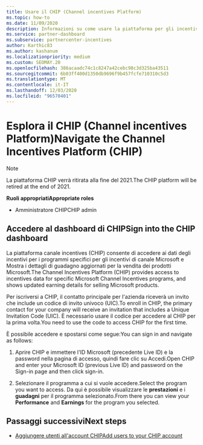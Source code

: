 ```yaml
---
title: Usare il CHIP (Channel incentives Platform)
ms.topic: how-to
ms.date: 11/09/2020
description: Informazioni su come usare la piattaforma per gli incentivi del canale per il lavoro degli incentivi. Nota Questa piattaforma verrà ritirata alla fine del 2021.
ms.service: partner-dashboard
ms.subservice: partnercenter-incentives
author: Karthic83
ms.author: kashanum
ms.localizationpriority: medium
ms.custom: SEOMAY.20
ms.openlocfilehash: 386acaadc74c1c8247a42cebc98c3d325ba43511
ms.sourcegitcommit: 6b03ff400d1350db9696f9b457fcfe710310c5d3
ms.translationtype: MT
ms.contentlocale: it-IT
ms.lasthandoff: 12/03/2020
ms.locfileid: "96570401"
---
```

# <a name="navigate-the-channel-incentives-platform-chip"></a><span data-ttu-id="edce8-104">Esplora il CHIP (Channel incentives Platform)</span><span class="sxs-lookup"><span data-stu-id="edce8-104">Navigate the Channel Incentives Platform (CHIP)</span></span>

>[!NOTE]
><span data-ttu-id="edce8-105">La piattaforma CHIP verrà ritirata alla fine del 2021.</span><span class="sxs-lookup"><span data-stu-id="edce8-105">The CHIP platform will be retired at the end of 2021.</span></span>

<span data-ttu-id="edce8-106">**Ruoli appropriati**</span><span class="sxs-lookup"><span data-stu-id="edce8-106">**Appropriate roles**</span></span>

- <span data-ttu-id="edce8-107">Amministratore CHIP</span><span class="sxs-lookup"><span data-stu-id="edce8-107">CHIP admin</span></span>

## <a name="sign-into-the-chip-dashboard"></a><span data-ttu-id="edce8-108">Accedere al dashboard di CHIP</span><span class="sxs-lookup"><span data-stu-id="edce8-108">Sign into the CHIP dashboard</span></span>

<span data-ttu-id="edce8-109">La piattaforma canale incentives (CHIP) consente di accedere ai dati degli incentivi per i programmi specifici per gli incentivi di canale Microsoft e Mostra i dettagli di guadagno aggiornati per la vendita dei prodotti Microsoft.</span><span class="sxs-lookup"><span data-stu-id="edce8-109">The Channel Incentives Platform (CHIP) provides access to incentives data for specific Microsoft Channel Incentives programs, and shows updated earning details for selling Microsoft products.</span></span>

<span data-ttu-id="edce8-110">Per iscriversi a CHIP, il contatto principale per l'azienda riceverà un invito che include un codice di invito univoco (UIC).</span><span class="sxs-lookup"><span data-stu-id="edce8-110">To enroll in CHIP, the primary contact for your company will receive an invitation that includes a Unique Invitation Code (UIC).</span></span> <span data-ttu-id="edce8-111">È necessario usare il codice per accedere al CHIP per la prima volta.</span><span class="sxs-lookup"><span data-stu-id="edce8-111">You need to use the code to access CHIP for the first time.</span></span>


<span data-ttu-id="edce8-112">È possibile accedere e spostarsi come segue:</span><span class="sxs-lookup"><span data-stu-id="edce8-112">You can sign in and navigate as follows:</span></span>

1. <span data-ttu-id="edce8-113">Aprire CHIP e immettere l'ID Microsoft (precedente Live ID) e la password nella pagina di accesso, quindi fare clic su Accedi.</span><span class="sxs-lookup"><span data-stu-id="edce8-113">Open CHIP and enter your Microsoft ID (previous Live ID) and password on the Sign-in page and then click sign-in.</span></span>
 
1. <span data-ttu-id="edce8-114">Selezionare il programma a cui si vuole accedere.</span><span class="sxs-lookup"><span data-stu-id="edce8-114">Select the program you want to access.</span></span>
<span data-ttu-id="edce8-115">Da qui è possibile visualizzare le **prestazioni** e i **guadagni** per il programma selezionato.</span><span class="sxs-lookup"><span data-stu-id="edce8-115">From there you can view your **Performance** and **Earnings** for the program you selected.</span></span> 

## <a name="next-steps"></a><span data-ttu-id="edce8-116">Passaggi successivi</span><span class="sxs-lookup"><span data-stu-id="edce8-116">Next steps</span></span>

- [<span data-ttu-id="edce8-117">Aggiungere utenti all'account CHIP</span><span class="sxs-lookup"><span data-stu-id="edce8-117">Add users to your CHIP account</span></span>](chip-users.md)